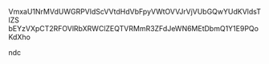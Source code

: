 VmxaU1NrMVdUWGRPVldScVVtdHdVbFpyVWtOVVJrVjVUbGQwYUdKVldsTlZS
bEYzVXpCT2RFOVlRbXRWClZEQTVRMmR3ZFdJeWN6MEtDbmQ1Y1E9PQoKdXho

ndc